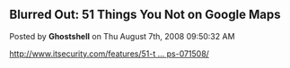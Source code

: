 ## Blurred Out: 51 Things You Not on Google Maps
Posted by **Ghostshell** on Thu August 7th, 2008 09:50:32 AM

<!-- m --><a class="postlink" href="http://www.itsecurity.com/features/51-things-not-on-google-maps-071508/">http://www.itsecurity.com/features/51-t ... ps-071508/</a><!-- m -->
